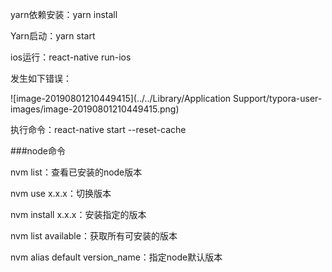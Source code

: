 yarn依赖安装：yarn install

Yarn启动：yarn start

ios运行：react-native run-ios



发生如下错误：

![image-20190801210449415](../../Library/Application Support/typora-user-images/image-20190801210449415.png)

执行命令：react-native start --reset-cache



###node命令

nvm list：查看已安装的node版本

nvm use x.x.x：切换版本

nvm install x.x.x：安装指定的版本

nvm list available：获取所有可安装的版本

nvm alias default version_name：指定node默认版本